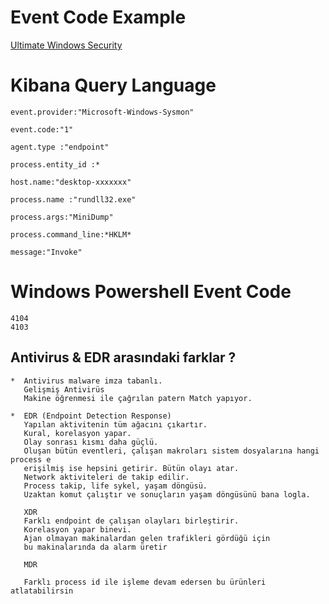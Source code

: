 # Event Code Example

[Ultimate Windows Security](https://www.ultimatewindowssecurity.com/securitylog/encyclopedia/default.aspx)


# Kibana Query Language

``event.provider:"Microsoft-Windows-Sysmon"``

``event.code:"1"`` 

``agent.type :"endpoint"``  

``process.entity_id :* ``

``host.name:"desktop-xxxxxxx"`` 

``process.name :"rundll32.exe"`` 

``process.args:"MiniDump"``

``process.command_line:*HKLM*``

``message:"Invoke"``  


# Windows Powershell Event Code 

```
4104  
4103
```


Antivirus & EDR arasındaki farklar ? 
   --

```
*  Antivirus malware imza tabanlı.
   Gelişmiş Antivirüs
   Makine öğrenmesi ile çağrılan patern Match yapıyor.

*  EDR (Endpoint Detection Response)
   Yapılan aktivitenin tüm ağacını çıkartır.
   Kural, korelasyon yapar.
   Olay sonrası kısmı daha güçlü.
   Oluşan bütün eventleri, çalışan makroları sistem dosyalarına hangi process e 
   erişilmiş ise hepsini getirir. Bütün olayı atar.
   Network aktiviteleri de takip edilir.
   Process takip, life sykel, yaşam döngüsü.
   Uzaktan komut çalıştır ve sonuçların yaşam döngüsünü bana logla.

   XDR
   Farklı endpoint de çalışan olayları birleştirir.
   Korelasyon yapar binevi.
   Ajan olmayan makinalardan gelen trafikleri gördüğü için
   bu makinalarında da alarm üretir

   MDR

   Farklı process id ile işleme devam edersen bu ürünleri atlatabilirsin
```
